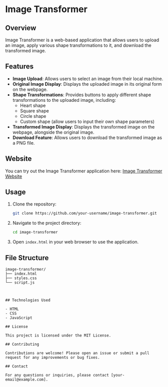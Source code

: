 # Image Transformer

## Overview

Image Transformer is a web-based application that allows users to upload an image, apply various shape transformations to it, and download the transformed image.

## Features

- **Image Upload**: Allows users to select an image from their local machine.
- **Original Image Display**: Displays the uploaded image in its original form on the webpage.
- **Shape Transformations**: Provides buttons to apply different shape transformations to the uploaded image, including:
  - Heart shape
  - Square shape
  - Circle shape
  - Custom shape (allow users to input their own shape parameters)
- **Transformed Image Display**: Displays the transformed image on the webpage, alongside the original image.
- **Download Feature**: Allows users to download the transformed image as a PNG file.

## Website

You can try out the Image Transformer application here: [Image Transformer Website](https://example.com)

## Usage

1. Clone the repository:
    ```bash
    git clone https://github.com/your-username/image-transformer.git
    ```
2. Navigate to the project directory:
    ```bash
    cd image-transformer
    ```
3. Open `index.html` in your web browser to use the application.

## File Structure

```plaintext
image-transformer/
├── index.html
├── styles.css
└── script.js



## Technologies Used

- HTML
- CSS
- JavaScript

## License

This project is licensed under the MIT License.

## Contributing

Contributions are welcome! Please open an issue or submit a pull request for any improvements or bug fixes.

## Contact

For any questions or inquiries, please contact [your-email@example.com].


